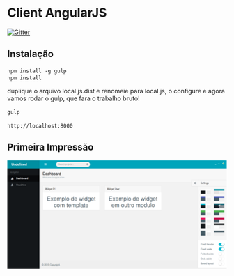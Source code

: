 # Client AngularJS

[![Gitter](https://badges.gitter.im/Join%20Chat.svg)](https://gitter.im/undefinedsource/cs-angularjs?utm_source=badge&utm_medium=badge&utm_campaign=pr-badge)

## Instalação

	npm install -g gulp
	npm install
	
duplique o arquivo local.js.dist e renomeie para local.js, o configure e agora vamos rodar o gulp, que fara o trabalho bruto!

	gulp
	
	http://localhost:8000
	
## Primeira Impressão
![Dashboard](/assets/images/dashboard.png)

